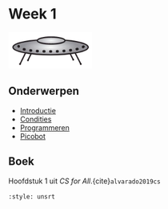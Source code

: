 # Week 1

![Schotel](/images/saucer.png)

## Onderwerpen

- [Introductie](/topics/1a_introductie)
- [Condities](/topics/1b_condities)
- [Programmeren](/topics/2a_programmeren)
- [Picobot](/topics/2b_picobot)

## Boek

Hoofdstuk 1 uit *CS for All*.{cite}`alvarado2019cs`

```{bibliography} /references.bib
:style: unsrt
```